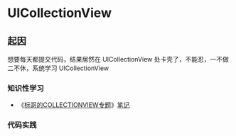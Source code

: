 # UICollectionView

## 起因

想要每天都提交代码，结果居然在 UICollectionView 处卡壳了，不能忍，一不做二不休，系统学习 UICollectionView

### 知识性学习

- 《[标哥的COLLECTIONVIEW专题](http://www.henishuo.com/category/uicollectionview-subject/)》[笔记](./henishuo_uicollectionview-subject.md)

### 代码实践